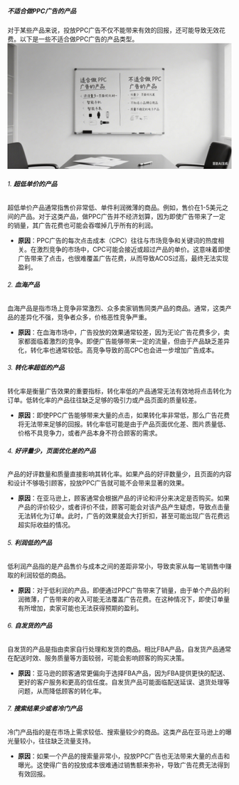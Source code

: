 ##### 不适合做PPC广告的产品
对于某些产品来说，投放PPC广告不仅不能带来有效的回报，还可能导致无效花费。以下是一些不适合做PPC广告的产品类型。
![img.png](img.png)
###### 1. **超低单价的产品**

超低单价产品通常指售价非常低、单件利润微薄的商品。例如，售价在1-5美元之间的产品。对于这类产品，做PPC广告并不经济划算，因为即使广告带来了一定的销量，其广告花费也可能会吞噬掉几乎所有的利润。

-   **原因**：PPC广告的每次点击成本（CPC）往往与市场竞争和关键词的热度相关。在激烈竞争的市场中，CPC可能会接近或超过产品的单价。这意味着即使广告带来了点击，也很难覆盖广告花费，从而导致ACOS过高，最终无法实现盈利。

###### 2. **血海产品**

血海产品是指市场上竞争非常激烈、众多卖家销售同类产品的商品。通常，这类产品的差异化不强，竞争者众多，价格恶性竞争严重。

-   **原因**：在血海市场中，广告投放的效果通常较差，因为无论广告花费多少，卖家都面临着激烈的竞争。即便广告能够带来一定的流量，但由于产品缺乏差异化，转化率也通常较低。高竞争导致的高CPC也会进一步增加广告成本。

###### 3. **转化率超低的产品**

转化率是衡量广告效果的重要指标，转化率低的产品通常无法有效地将点击转化为订单。低转化率的产品往往缺乏足够的吸引力或产品页面的质量较差。

-   **原因**：即使PPC广告能够带来大量的点击，如果转化率非常低，那么广告花费将无法带来足够的回报。转化率低可能是由于产品页面优化差、图片质量低、价格不具竞争力，或者产品本身不符合顾客的需求。

###### 4. **好评量少，页面优化差的产品**

产品的好评数量和质量直接影响其转化率。如果产品的好评数量少，且页面的内容和设计不够吸引顾客，投放PPC广告就可能不会带来显著的效果。

-   **原因**：在亚马逊上，顾客通常会根据产品的评论和评分来决定是否购买。如果产品的评价较少，或者评价不佳，顾客可能会对该产品产生疑虑，导致点击量无法转化为订单。此时，广告的效果就会大打折扣，甚至可能出现广告花费远超实际收益的情况。

###### 5. **利润低的产品**

低利润产品指的是产品售价与成本之间的差距非常小，导致卖家从每一笔销售中赚取的利润较低的商品。

-   **原因**：对于低利润的产品，即便通过PPC广告带来了销量，由于单个产品的利润微薄，广告带来的收入可能无法覆盖广告花费。在这种情况下，即使订单量有所增加，卖家可能也无法获得预期的盈利。

###### 6. **自发货的产品**

自发货的产品是指由卖家自行处理和发货的商品。相比FBA产品，自发货产品通常在配送时效、服务质量等方面较弱，可能会影响顾客的购买决策。

-   **原因**：亚马逊的顾客通常更偏向于选择FBA产品，因为FBA提供更快的配送、更好的客户服务和更高的信任度。自发货产品可能面临配送延误、退货处理等问题，从而降低顾客的转化率。

###### 7. **搜索结果少或者冷门产品**

冷门产品指的是在市场上需求较低、搜索量较少的商品。这类产品在亚马逊上的曝光量较小，往往缺乏流量支持。

-   **原因**：如果一个产品的搜索量非常小，投放PPC广告也无法带来大量的点击和曝光。这使得广告的投放成本很难通过销售额来弥补，导致广告花费无法得到有效回报。